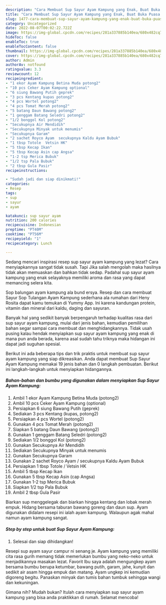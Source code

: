 ```yaml
---
description: "Cara Membuat Sup Sayur Ayam Kampung yang Enak, Buat Buka Puasa Enak"
title: "Cara Membuat Sup Sayur Ayam Kampung yang Enak, Buat Buka Puasa Enak"
slug: 1477-cara-membuat-sup-sayur-ayam-kampung-yang-enak-buat-buka-puasa-enak
category: Uncategorized
date: 2022-08-07T00:02:22.722Z
image: https://img-global.cpcdn.com/recipes/281a337885b140ea/680x482cq70/sup-sayur-ayam-kampung-foto-resep-utama.jpg
hideToc: false
enableToc: true
enableTocContent: false
thumbnail: https://img-global.cpcdn.com/recipes/281a337885b140ea/680x482cq70/sup-sayur-ayam-kampung-foto-resep-utama.jpg
cover: https://img-global.cpcdn.com/recipes/281a337885b140ea/680x482cq70/sup-sayur-ayam-kampung-foto-resep-utama.jpg
author: Admin
authorAv: notfound
ratingvalue: 3.3
reviewcount: 12
recipeingredient:
- "1 ekor Ayam Kampung Betina Muda potong2"
- "10 pcs Ceker Ayam Kampung optional"
- "6 siung Bawang Putih geprek"
- "3 pcs Kentang kupas potong2"
- "4 pcs Wortel potong2"
- "4 pcs Tomat Merah potong2"
- "5 batang Daun Bawang potong2"
- "1 genggam Batang Seledri potong2"
- "1/2 bonggol Kol potong2"
- "Secukupnya Air Mendidih"
- "Secukupnya Minyak untuk menumis"
- "Secukupnya Garam"
- "2 sachet Royco Ayam  secukupnya Kaldu Ayam Bubuk"
- "1 tbsp Totole  Vetsin HK"
- "5 tbsp Kecap Ikan"
- "5 tbsp Kecap Asin cap Angsa"
- "1-2 tsp Merica Bubuk"
- "1/2 tsp Pala Bubuk"
- "2 tbsp Gula Pasir"
recipeinstructions:

- "Sudah jadi dan siap dinikmati!"
categories:
- Resep
tags:
- sup
- sayur
- ayam

katakunci: sup sayur ayam 
nutrition: 200 calories
recipecuisine: Indonesian
preptime: "PT40M"
cooktime: "PT56M"
recipeyield: "1"
recipecategory: Lunch

---
```



Sedang mencari inspirasi resep sup sayur ayam kampung yang lezat? Cara menyiapkannya sangat tidak susah. Tapi Jika salah mengolah maka hasilnya tidak akan memuaskan dan bahkan tidak sedap. Padahal sup sayur ayam kampung yang enak selayaknya memiliki aroma dan rasa yang dapat memancing selera kita.


Sop balungan ayam kampung ala bund ersya. Resep dan cara membuat Sayur Sop Tulangan Ayam Kampung sederhana ala rumahan dari Heny Rosita dapat kamu temukan di Yummy App. Ini karena kandungan protein, vitamin dan mineral dari kaldu, daging dan sayuran.

Banyak hal yang sedikit banyak berpengaruh terhadap kualitas rasa dari sup sayur ayam kampung, mulai dari jenis bahan, kemudian pemilihan bahan segar sampai cara membuat dan menghidangkannya. Tidak usah pusing kalau hendak menyiapkan sup sayur ayam kampung yang enak di mana pun anda berada, karena asal sudah tahu triknya maka hidangan ini dapat jadi suguhan spesial.


Berikut ini ada beberapa tips dan trik praktis untuk membuat sup sayur ayam kampung yang siap dikreasikan. Anda dapat membuat Sup Sayur Ayam Kampung memakai 19 jenis bahan dan 0 langkah pembuatan. Berikut ini langkah-langkah untuk menyiapkan hidangannya.

<!--inarticleads1-->

##### Bahan-bahan dan bumbu yang digunakan dalam menyiapkan Sup Sayur Ayam Kampung:

1. Ambil 1 ekor Ayam Kampung Betina Muda (potong2)
1. Ambil 10 pcs Ceker Ayam Kampung (optional)
1. Persiapkan 6 siung Bawang Putih (geprek)
1. Sediakan 3 pcs Kentang (kupas, potong2)
1. Persiapkan 4 pcs Wortel (potong2)
1. Gunakan 4 pcs Tomat Merah (potong2)
1. Siapkan 5 batang Daun Bawang (potong2)
1. Gunakan 1 genggam Batang Seledri (potong2)
1. Sediakan 1/2 bonggol Kol (potong2)
1. Gunakan Secukupnya Air Mendidih
1. Sediakan Secukupnya Minyak untuk menumis
1. Gunakan Secukupnya Garam
1. Gunakan 2 sachet Royco Ayam / secukupnya Kaldu Ayam Bubuk
1. Persiapkan 1 tbsp Totole / Vetsin HK
1. Ambil 5 tbsp Kecap Ikan
1. Gunakan 5 tbsp Kecap Asin (cap Angsa)
1. Gunakan 1-2 tsp Merica Bubuk
1. Siapkan 1/2 tsp Pala Bubuk
1. Ambil 2 tbsp Gula Pasir


Biarkan sup menggelegak dan biarkan hingga kentang dan lobak merah empuk. Hidang bersama taburan bawang goreng dan daun sup. Ayam digunakan didalam resepi ini ialah ayam kampung. Walaupun agak mahal namun ayam kampung sangat. 

<!--inarticleads2-->

##### Step by step untuk buat Sup Sayur Ayam Kampung:


1. Selesai dan siap dihidangkan!

Resepi sup ayam sayur campur ni senang je. Ayam kampung yang memiliki cita rasa gurih memang tidak memerlukan bumbu yang neko-neko untuk menjadikannya masakan lezat. Favorit Ibu saya adalah mengungkep ayam bersama bumbu berupa ketumbar, bawang putih, garam, jahe, kunyit dan sedikit air asam hingga empuk dan matang. Ayam ungkep ini kemudian digoreng begitu. Panaskan minyak dan tumis bahan tumbuk sehingga wangi dan kekuningan. 

Gimana nih? Mudah bukan? Itulah cara menyiapkan sup sayur ayam kampung yang bisa anda praktikkan di rumah. Selamat mencoba!
